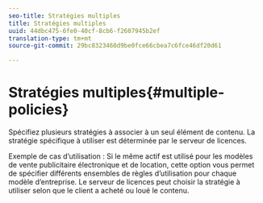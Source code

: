 ```yaml
---
seo-title: Stratégies multiples
title: Stratégies multiples
uuid: 44dbc475-6fe0-40cf-8cb6-f2607945b2ef
translation-type: tm+mt
source-git-commit: 29bc8323460d9be0fce66cbea7c6fce46df20d61

---
```



# Stratégies multiples{#multiple-policies}

Spécifiez plusieurs stratégies à associer à un seul élément de contenu. La stratégie spécifique à utiliser est déterminée par le serveur de licences.

Exemple de cas d’utilisation : Si le même actif est utilisé pour les modèles de vente publicitaire électronique et de location, cette option vous permet de spécifier différents ensembles de règles d’utilisation pour chaque modèle d’entreprise. Le serveur de licences peut choisir la stratégie à utiliser selon que le client a acheté ou loué le contenu.
